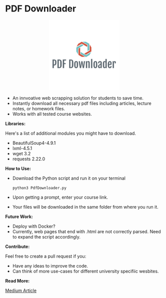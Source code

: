 # PDF Downloader

<p align="center">
  <img src="logo/pdfLogo.png" width="225" alt="logo">
</p>

- An innvoative web scrapping solution for students to save time.
- Instantly download all necessary pdf files including articles, lecture notes, or homework files.
- Works with all tested course websites. 

**Libraries:**

Here's a list of additional modules you might have to download.

- BeautifulSoup4-4.9.1
- lxml-4.5.1 
- wget 3.2
- requests 2.22.0

**How to Use:** 

- Download the Python script and run it on your terminal

  ```
  python3 PdfDownloader.py
  ```
- Upon getting a prompt, enter your course link.

- Your files will be downloaded in the same folder from where you run it.


**Future Work:**

- Deploy with Docker?
- Currently, web pages that end with .html are not correctly parsed. Need to expand the script accordingly. 


**Contribute:**

Feel free to create a pull request if you:

- Have any ideas to improve the code.
- Can think of more use-cases for different university specifiic wesbites.

**Read More:**

[Medium Article](https://medium.com/the-innovation/notesdownloader-use-web-scraping-to-download-all-pdfs-with-python-511ea9f55e48)
 
